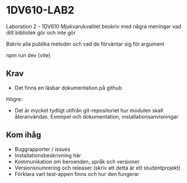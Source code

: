 # 1DV610-LAB2
Laboration 2 - 1DV610 Mjukvarukvalitet
 beskriv med några meningar vad ditt bibliotek gör och inte gör

 Bskriv alla publika metoder och vad de förväntar sig för argument

 npm run dev (vite)

## Krav
- Det finns en läsbar dokumentation på github

Högre:        
- Det är mycket tydligt utifrån git-repositoriet hur modulen skall återanvändas. Exempel och dokumentation, installationsanvisningar

## Kom ihåg
- Buggrapporter / issues
- Installationsbeskrivning här
- Kommunikation om beroenden, språk och versioner
- Versionsnumrering och releaser (skriv att detta är ett studentprojekt)
- Förklara vart test-appen finns och hur den fungerar